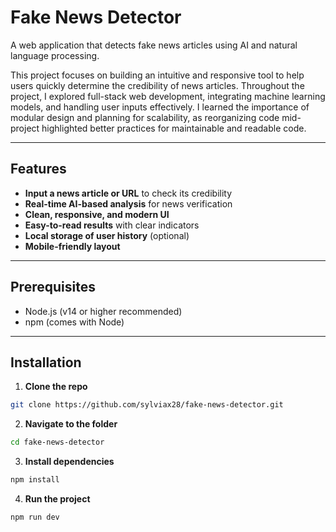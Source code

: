 # Fake News Detector

A web application that detects fake news articles using AI and natural language processing.  

This project focuses on building an intuitive and responsive tool to help users quickly determine the credibility of news articles. Throughout the project, I explored full-stack web development, integrating machine learning models, and handling user inputs effectively. I learned the importance of modular design and planning for scalability, as reorganizing code mid-project highlighted better practices for maintainable and readable code.  

---

## Features

- **Input a news article or URL** to check its credibility  
- **Real-time AI-based analysis** for news verification  
- **Clean, responsive, and modern UI**  
- **Easy-to-read results** with clear indicators  
- **Local storage of user history** (optional)  
- **Mobile-friendly layout**  

---

## Prerequisites

- Node.js (v14 or higher recommended)  
- npm (comes with Node)  

---

## Installation

1. **Clone the repo**  
```bash
git clone https://github.com/sylviax28/fake-news-detector.git
```

2. **Navigate to the folder**
```bash
cd fake-news-detector
```

3. **Install dependencies**
```bash
npm install
```

4. **Run the project**
```bash
npm run dev
```
   
